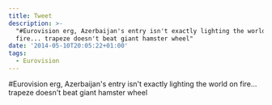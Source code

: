 ```yaml
---
title: Tweet
description: >-
  "#Eurovision erg, Azerbaijan's entry isn't exactly lighting the world on
  fire... trapeze doesn't beat giant hamster wheel"
date: '2014-05-10T20:05:22+01:00'
tags:
  - Eurovision
---
```

#Eurovision erg, Azerbaijan's entry isn't exactly lighting the world on fire... trapeze doesn't beat giant hamster wheel
